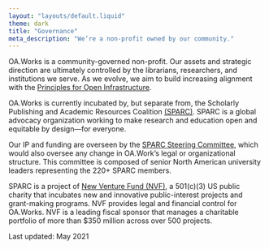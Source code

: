 ```yaml
---
layout: "layouts/default.liquid"
theme: dark
title: "Governance"
meta_description: "We’re a non-profit owned by our community."
---
```


OA.Works is a community-governed non-profit. Our assets and strategic direction are ultimately controlled by the librarians, researchers, and institutions we serve. As we evolve, we aim to build increasing alignment with the [Principles for Open Infrastructure](https://cameronneylon.net/blog/principles-for-open-scholarly-infrastructures/).

OA.Works is currently incubated by, but separate from, the Scholarly Publishing and Academic Resources Coalition [(SPARC)](https://sparcopen.org). SPARC is a global advocacy organization working to make research and education open and equitable by design—for everyone.

Our IP and funding are overseen by the [SPARC Steering Committee](https://sparcopen.org/people/), which would also oversee any change in OA.Work’s legal or organizational structure. This committee is composed of senior North American university leaders representing the 220+ SPARC members.

SPARC is a project of [New Venture Fund (NVF)](https://newventurefund.org/), a 501(c)(3) US public charity that incubates new and innovative public-interest projects and grant-making programs. NVF provides legal and financial control for OA.Works. NVF is a leading fiscal sponsor that manages a charitable portfolio of more than $350 million across over 500 projects.

Last updated: May 2021
